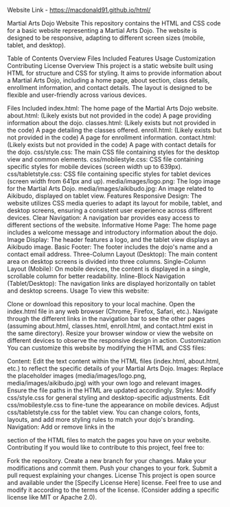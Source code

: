 Website Link - https://macdonald91.github.io/html/

Martial Arts Dojo Website
This repository contains the HTML and CSS code for a basic website representing a Martial Arts Dojo. The website is designed to be responsive, adapting to different screen sizes (mobile, tablet, and desktop).

Table of Contents
Overview
Files Included
Features
Usage
Customization
Contributing
License
Overview
This project is a static website built using HTML for structure and CSS for styling. It aims to provide information about a Martial Arts Dojo, including a home page, about section, class details, enrollment information, and contact details. The layout is designed to be flexible and user-friendly across various devices.

Files Included
index.html: The home page of the Martial Arts Dojo website.
about.html: (Likely exists but not provided in the code) A page providing information about the dojo.
classes.html: (Likely exists but not provided in the code) A page detailing the classes offered.
enroll.html: (Likely exists but not provided in the code) A page for enrollment information.
contact.html: (Likely exists but not provided in the code) A page with contact details for the dojo.
css/style.css: The main CSS file containing styles for the desktop view and common elements.
css/mobilestyle.css: CSS file containing specific styles for mobile devices (screen width up to 639px).
css/tabletstyle.css: CSS file containing specific styles for tablet devices (screen width from 641px and up).
media/images/logo.png: The logo image for the Martial Arts Dojo.
media/images/aikibudo.jpg: An image related to Aikibudo, displayed on tablet view.
Features
Responsive Design: The website utilizes CSS media queries to adapt its layout for mobile, tablet, and desktop screens, ensuring a consistent user experience across different devices.
Clear Navigation: A navigation bar provides easy access to different sections of the website.
Informative Home Page: The home page includes a welcome message and introductory information about the dojo.
Image Display: The header features a logo, and the tablet view displays an Aikibudo image.
Basic Footer: The footer includes the dojo's name and a contact email address.
Three-Column Layout (Desktop): The main content area on desktop screens is divided into three columns.
Single-Column Layout (Mobile): On mobile devices, the content is displayed in a single, scrollable column for better readability.
Inline-Block Navigation (Tablet/Desktop): The navigation links are displayed horizontally on tablet and desktop screens.
Usage
To view this website:

Clone or download this repository to your local machine.
Open the index.html file in any web browser (Chrome, Firefox, Safari, etc.).
Navigate through the different links in the navigation bar to see the other pages (assuming about.html, classes.html, enroll.html, and contact.html exist in the same directory).
Resize your browser window or view the website on different devices to observe the responsive design in action.
Customization
You can customize this website by modifying the HTML and CSS files:

Content: Edit the text content within the HTML files (index.html, about.html, etc.) to reflect the specific details of your Martial Arts Dojo.
Images: Replace the placeholder images (media/images/logo.png, media/images/aikibudo.jpg) with your own logo and relevant images. Ensure the file paths in the HTML are updated accordingly.
Styles:
Modify css/style.css for general styling and desktop-specific adjustments.
Edit css/mobilestyle.css to fine-tune the appearance on mobile devices.
Adjust css/tabletstyle.css for the tablet view.
You can change colors, fonts, layouts, and add more styling rules to match your dojo's branding.
Navigation: Add or remove links in the <nav> section of the HTML files to match the pages you have on your website.
Contributing
If you would like to contribute to this project, feel free to:

Fork the repository.
Create a new branch for your changes.
Make your modifications and commit them.
Push your changes to your fork.
Submit a pull request explaining your changes.
License
This project is open source and available under the [Specify License Here] license. Feel free to use and modify it according to the terms of the license. (Consider adding a specific license like MIT or Apache 2.0).
